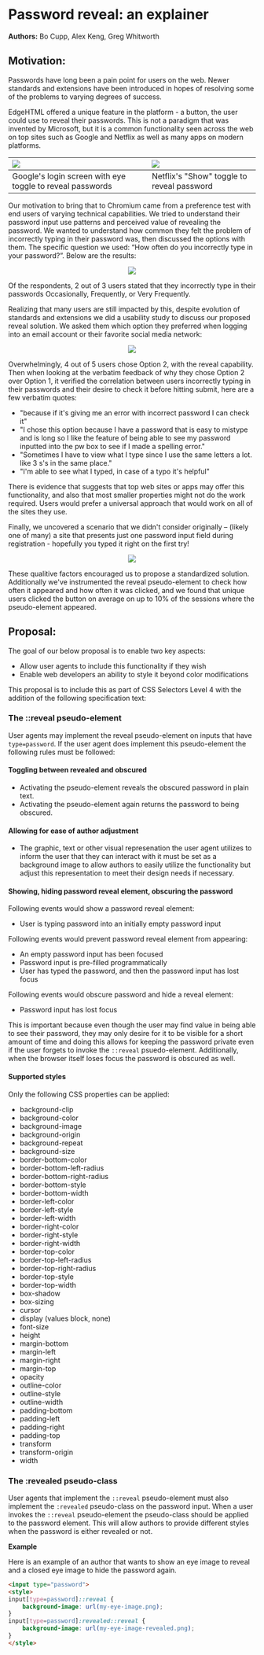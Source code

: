 # Password reveal: an explainer

**Authors:** Bo Cupp, Alex Keng, Greg Whitworth

## Motivation:

Passwords have long been a pain point for users on the web. Newer standards and extensions have been introduced in hopes of resolving some of the problems to varying degrees of success.

EdgeHTML offered a unique feature in the platform - a button, the user could use to reveal their passwords. This is not a paradigm that was invented by Microsoft, but it is a common functionality seen across the web on top sites such as Google and Netflix as well as many apps on modern platforms.

| <img src="google-reveal.png">                             | <img src="netflix-reveal.png">              |
| :-------------------------------------------------------- | :------------------------------------------ |
| Google's login screen with eye toggle to reveal passwords | Netflix's "Show" toggle to reveal password  |

Our motivation to bring that to Chromium came from a preference test with end users of varying technical capabilities. We tried to understand their password input use patterns and perceived value of revealing the password. We wanted to understand how common they felt the problem of incorrectly typing in their password was, then discussed the options with them. The specific question we used: “How often do you incorrectly type in your password?”. Below are the results:

<center><img src="incorrect-password-frequency.png"></center>

Of the respondents, 2 out of 3 users stated that they incorrectly type in their passwords Occasionally, Frequently, or Very Frequently.

Realizing that many users are still impacted by this, despite evolution of standards and extensions we did a usability study to discuss our proposed reveal solution. We asked them which option they preferred when logging into an email account or their favorite social media network:

<center><img src="preference.png"></center>

Overwhelmingly, 4 out of 5 users chose Option 2, with the reveal capability. Then when looking at the verbatim feedback of why they chose Option 2 over Option 1, it verified the correlation between users incorrectly typing in their passwords and their desire to check it before hitting submit, here are a few verbatim quotes:

* "because if it's giving me an error with incorrect password I can check it"
* "I chose this option because I have a password that is easy to mistype and is long so I like the feature of being able to see my password inputted into the pw box to see if I made a spelling error."
* "Sometimes I have to view what I type since I use the same letters a lot. like 3 s's in the same place."
* "I'm able to see what I typed, in case of a typo it's helpful"

There is evidence that suggests that top web sites or apps may offer this functionality, and also that most smaller properties might not do the work required. Users would prefer a universal approach that would work on all of the sites they use. 

Finally, we uncovered a scenario that we didn't consider originally – (likely one of many) a site that presents just one password input field during registration - hopefully you typed it right on the first try!

 <center><img src="register.png"></center>

These qualitive factors encouraged us to propose a standardized solution. Additionally we've instrumented the reveal pseudo-element to check how often it appeared and how often it was clicked, and we found that unique users clicked the button on average on up to 10% of the sessions where the pseudo-element appeared.

## Proposal:

The goal of our below proposal is to enable two key aspects:

* Allow user agents to include this functionality if they wish
* Enable web developers an ability to style it beyond color modifications

This proposal is to include this as part of CSS Selectors Level 4 with the addition of the following specification text:

### The ::reveal pseudo-element

User agents may implement the reveal pseudo-element on inputs that have `type=password`. If the user agent does implement this pseudo-element the following rules must be followed:

#### Toggling between revealed and obscured

* Activating the pseudo-element reveals the obscured password in plain text.
* Activating the pseudo-element again returns the password to being obscured.

#### Allowing for ease of author adjustment

* The graphic, text or other visual represenation the user agent utilizes to inform the user that they can interact with it must be set as a background image to allow authors to easily utilize the functionality but adjust this representation to meet their design needs if necessary.

#### Showing, hiding password reveal element, obscuring the password

Following events would show a password reveal element:

* User is typing password into an initially empty password input

Following events would prevent password reveal element from appearing: 

  * An empty password input has been focused
  * Password input is pre-filled programmatically
  * User has typed the password, and then the password input has lost focus

Following events would obscure password and hide a reveal element:

 * Password input has lost focus

 This is important because even though the user may find value in being able to see their password, they may only desire for it to be visible for a short amount of time and doing this allows for keeping the password private even if the user forgets to invoke the `::reveal` psuedo-element. Additionally, when the browser itself loses focus the password is obscured as well.

#### Supported styles

Only the following CSS properties can be applied:

* background-clip
* background-color
* background-image
* background-origin
* background-repeat
* background-size
* border-bottom-color
* border-bottom-left-radius
* border-bottom-right-radius
* border-bottom-style
* border-bottom-width
* border-left-color
* border-left-style
* border-left-width
* border-right-color
* border-right-style
* border-right-width
* border-top-color
* border-top-left-radius
* border-top-right-radius
* border-top-style
* border-top-width
* box-shadow
* box-sizing
* cursor
* display (values block, none)
* font-size
* height
* margin-bottom
* margin-left
* margin-right
* margin-top
* opacity
* outline-color
* outline-style
* outline-width
* padding-bottom
* padding-left
* padding-right
* padding-top
* transform
* transform-origin
* width

### The :revealed pseudo-class

User agents that implement the `::reveal` pseudo-element must also implement the `:revealed` pseudo-class on the password input. When a user invokes the `::reveal` pseudo-element the pseudo-class should be applied to the password element.
This will allow authors to provide different styles when the password is either revealed or not.

**Example**

Here is an example of an author that wants to show an eye image to reveal and a closed eye image to hide the password again.
```HTML
<input type="password">
<style>
input[type=password]::reveal {
    background-image: url(my-eye-image.png);
}
input[type=password]:revealed::reveal {
    background-image: url(my-eye-image-revealed.png);
}
</style>
```
